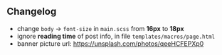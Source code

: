 ## Changelog
- change `body` -> `font-size` in `main.scss` from **16px** to **18px**
- ignore **reading time** of post info, in file `templates/macros/page.html`
- banner picture url: https://unsplash.com/photos/qeeHCFEPXp0


  